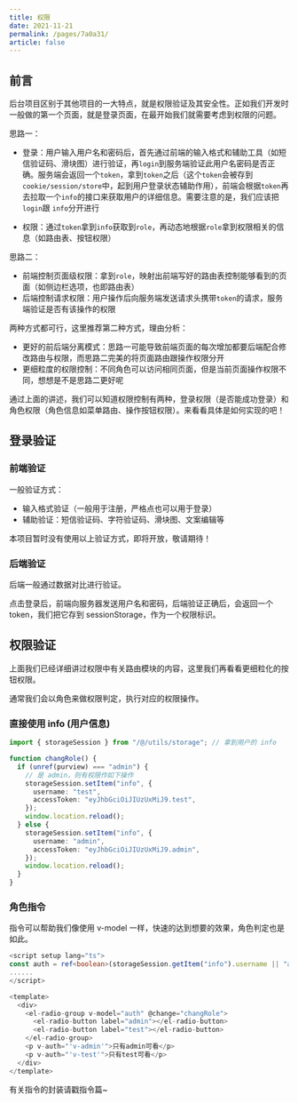 ```yaml
---
title: 权限
date: 2021-11-21
permalink: /pages/7a0a31/
article: false
---
```


## 前言

后台项目区别于其他项目的一大特点，就是权限验证及其安全性。正如我们开发时一般做的第一个页面，就是登录页面，在最开始我们就需要考虑到权限的问题。

思路一：

- 登录：用户输入用户名和密码后，首先通过前端的输入格式和辅助工具（如短信验证码、滑块图）进行验证，再`login`到服务端验证此用户名密码是否正确。服务端会返回一个`token`，拿到`token`之后（这个`token`会被存到`cookie/session/store`中，起到用户登录状态辅助作用），前端会根据`token`再去拉取一个`info`的接口来获取用户的详细信息。需要注意的是，我们应该把`login`跟 `info`分开进行

- 权限：通过`token`拿到`info`获取到`role`，再动态地根据`role`拿到权限相关的信息（如路由表、按钮权限）

思路二：

- 前端控制页面级权限：拿到`role`，映射出前端写好的路由表控制能够看到的页面（如侧边栏选项，也即路由表）
- 后端控制请求权限：用户操作后向服务端发送请求头携带`token`的请求，服务端验证是否有该操作的权限

两种方式都可行，这里推荐第二种方式，理由分析：

- 更好的前后端分离模式：思路一可能导致前端页面的每次增加都要后端配合修改路由与权限，而思路二完美的将页面路由跟操作权限分开
- 更细粒度的权限控制：不同角色可以访问相同页面，但是当前页面操作权限不同，想想是不是思路二更好呢

通过上面的讲述，我们可以知道权限控制有两种，登录权限（是否能成功登录）和角色权限（角色信息如菜单路由、操作按钮权限）。来看看具体是如何实现的吧！

## 登录验证

### 前端验证

一般验证方式：

- 输入格式验证（一般用于注册，严格点也可以用于登录）
- 辅助验证：短信验证码、字符验证码、滑块图、文案编辑等

本项目暂时没有使用以上验证方式，即将开放，敬请期待！

### 后端验证

后端一般通过数据对比进行验证。

点击登录后，前端向服务器发送用户名和密码，后端验证正确后，会返回一个 token，我们把它存到 sessionStorage，作为一个权限标识。

## 权限验证

上面我们已经详细讲过权限中有关路由模块的内容，这里我们再看看更细粒化的按钮权限。

通常我们会以角色来做权限判定，执行对应的权限操作。

### 直接使用 info (用户信息)

```typescript
import { storageSession } from "/@/utils/storage"; // 拿到用户的 info

function changRole() {
  if (unref(purview) === "admin") {
    // 是 admin，则有权限作如下操作
    storageSession.setItem("info", {
      username: "test",
      accessToken: "eyJhbGciOiJIUzUxMiJ9.test",
    });
    window.location.reload();
  } else {
    storageSession.setItem("info", {
      username: "admin",
      accessToken: "eyJhbGciOiJIUzUxMiJ9.admin",
    });
    window.location.reload();
  }
}
```

### 角色指令

指令可以帮助我们像使用 v-model 一样，快速的达到想要的效果，角色判定也是如此。

```typescript
<script setup lang="ts">
const auth = ref<boolean>(storageSession.getItem("info").username || "admin");
......
</script>

<template>
  <div>
    <el-radio-group v-model="auth" @change="changRole">
      <el-radio-button label="admin"></el-radio-button>
      <el-radio-button label="test"></el-radio-button>
    </el-radio-group>
    <p v-auth="'v-admin'">只有admin可看</p>
    <p v-auth="'v-test'">只有test可看</p>
  </div>
</template>
```

有关指令的封装请戳指令篇~
